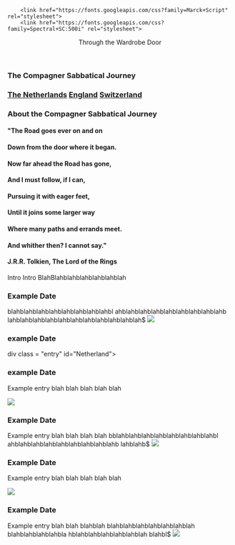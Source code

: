 
<!DOCTYPE html>
<html>
<head>
        <meta charset="utf-8">
        <link rel='stylesheet' href=' thebigtrip.github.io/CSS stuff '/>
        
        <link href="https://fonts.googleapis.com/css?family=Marck+Script" rel="stylesheet">
        <link href="https://fonts.googleapis.com/css?family=Spectral+SC:500i" rel="stylesheet">
</head>
<body>
    <div class = "#header"><header>Through the Wardrobe Door</header><h3 class = "subtitle">The Compagner Sabbatical Journey</h3></div>
    <div class = "navbar">
    <h3 class = "navel">
    <a href="#Netherland" class="Netherlands" >The Netherlands</a>
    <a href="#England" class="England" >England</a>
    <a href="#Switzerland" class="Switzerland" >Switzerland</a>
    </h3>
    </div>
    <div class = "intro">
    <h3 class = "intro-header">About the Compagner Sabbatical Journey</h3>
    <div class = "quote">
     <h4 class= "intro-quote">"The Road goes ever on and on</h4>
     <h4 class= "intro-quote">Down from the door where it began.</h4>
     <h4 class= "intro-quote">Now far ahead the Road has gone,</h4>
     <h4 class= "intro-quote">And I must follow, if I can,</h4>
     <h4 class= "intro-quote">Pursuing it with eager feet,</h4>
     <h4 class= "intro-quote">Until it joins some larger way</h4>
     <h4 class= "intro-quote">Where many paths and errands meet.</h4>
     <h4 class= "intro-quote">And whither then? I cannot say."  </h4>
     <h4 class= "intro-quote">J.R.R. Tolkien, The Lord of the Rings  </h4>
    <p class = "intro-paragraph">Intro Intro BlahBlahblahblahblahblahblah</p>
    </div>
    </div>
    <!--New entries go after this-->
    <div class = "entry">
    <h3 class = "entry-date">Example Date </h3>
    <p class = "entry-text">blahblahblahblahblahblahblahblahbl ahblahblahblahblahblahblahblahblahb lahblahblahblahblahblahblahblahblahblahblah$
    <img src="https://www.kasandbox.org/programming-images/animals/fox.png" class= "entry-pic">
    </div>

<div class = "entry" id="Netherland">
<h3 class= "entry-date">example Date </h3>
div class = "entry" id="Netherland">
<h3 class= "entry-date">example Date </h3>
    <p class = "entry-text">Example entry blah blah blah blah blah</p>
    <img src="https://www.kasandbox.org/programming-images/animals/fox.png" class= "entry-pic">
</div>
<div class = "entry">
    <h3 class = "entry-date">Example Date </h3>
    <p class = "entry-text">Example entry blah blah blah blah bblahblahblahblahblahblahblahblahbl ahblahblahblahblahblahblahblahblahb lahblahb$
    <img src="https://www.kasandbox.org/programming-images/animals/fox.png" class= "entry-pic">
    </div>
<div class = "entry">
    <h3 class = "entry-date"id="Switzerland">Example Date </h3>
    <p class = "entry-text">Example entry blah blah blah blah blah</p>
    <img src="https://www.kasandbox.org/programming-images/animals/fox.png" class= "entry-pic">
    </div>
<div class = "entry">
    <h3 class = "entry-date"id="England" >Example Date </h3>
    <p class = "entry-text">Example entry blah blah blahblah blahblahblahblahblahblahblah blahblahblahblahbla hblahblahblahblahblahblah blahbl$
    <img src="https://www.kasandbox.org/programming-images/animals/fox.png" class= "entry-pic">
    </div>
</body>
